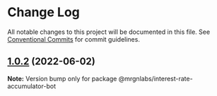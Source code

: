 # Change Log

All notable changes to this project will be documented in this file.
See [Conventional Commits](https://conventionalcommits.org) for commit guidelines.

## [1.0.2](https://github.com/mrgnlabs/marginfi-sdk/compare/@mrgnlabs/interest-rate-accumulator-bot@1.0.1...@mrgnlabs/interest-rate-accumulator-bot@1.0.2) (2022-06-02)

**Note:** Version bump only for package @mrgnlabs/interest-rate-accumulator-bot
